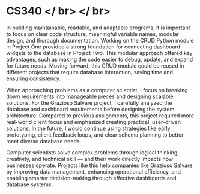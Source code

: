 # CS340 </ br> </ br>
In building maintainable, readable, and adaptable programs, it is important to focus on clear code structure, meaningful variable names, modular design, and thorough documentation. Working on the CRUD Python module in Project One provided a strong foundation for connecting dashboard widgets to the database in Project Two. This modular approach offered key advantages, such as making the code easier to debug, update, and expand for future needs. Moving forward, this CRUD module could be reused in different projects that require database interaction, saving time and ensuring consistency.

When approaching problems as a computer scientist, I focus on breaking down requirements into manageable pieces and designing scalable solutions. For the Grazioso Salvare project, I carefully analyzed the database and dashboard requirements before designing the system architecture. Compared to previous assignments, this project required more real-world client focus and emphasized creating practical, user-driven solutions. In the future, I would continue using strategies like early prototyping, client feedback loops, and clear schema planning to better meet diverse database needs.

Computer scientists solve complex problems through logical thinking, creativity, and technical skill — and their work directly impacts how businesses operate. Projects like this help companies like Grazioso Salvare by improving data management, enhancing operational efficiency, and enabling smarter decision-making through effective dashboards and database systems.
